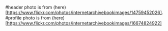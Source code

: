 #header photo is from (here)[https://www.flickr.com/photos/internetarchivebookimages/14759452026].
#profile photo is from (here)[https://www.flickr.com/photos/internetarchivebookimages/16674824922] 
